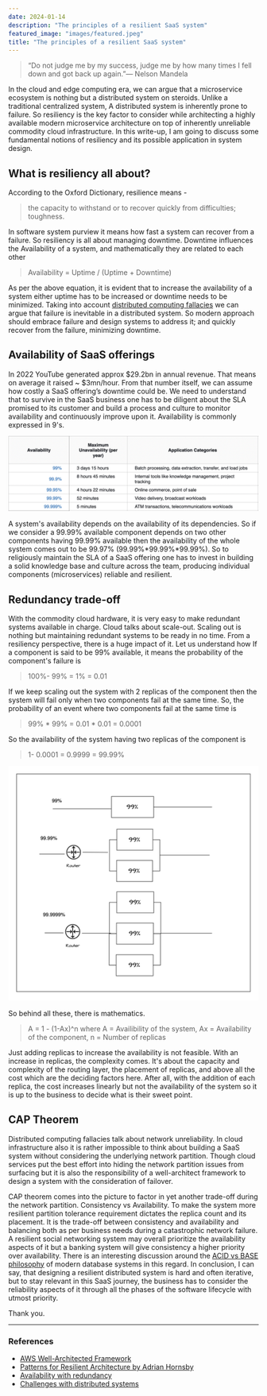 ```yaml
---
date: 2024-01-14
description: "The principles of a resilient SaaS system"
featured_image: "images/featured.jpeg"
title: "The principles of a resilient SaaS system"
---
```


> “Do not judge me by my success, judge me by how many times I fell down and got back up again.”― Nelson Mandela

In the cloud and edge computing era, we can argue that a microservice ecosystem is nothing but a distributed system on steroids. Unlike a traditional centralized system, A distributed system is inherently prone to failure. So resiliency is the key factor to consider while architecting a highly available modern microservice architecture on top of inherently unreliable commodity cloud infrastructure. In this write-up, I am going to discuss some fundamental notions of resiliency and its possible application in system design.

## What is resiliency all about?
According to the Oxford Dictionary, resilience means -
> the capacity to withstand or to recover quickly from difficulties; toughness.

In software system purview it means how fast a system can recover from a failure. So resiliency is all about managing downtime. Downtime influences the Availability of a system, and mathematically they are related to each other
> Availability = Uptime / (Uptime + Downtime)

As per the above equation, it is evident that to increase the availability of a system either uptime has to be increased or downtime needs to be minimized. Taking into account [distributed computing fallacies](https://en.wikipedia.org/wiki/Fallacies_of_distributed_computing) we can argue that failure is inevitable in a distributed system. So modern approach should embrace failure and design systems to address it; and quickly recover from the failure, minimizing downtime.

## Availability of SaaS offerings
In 2022 YouTube generated approx $29.2bn in annual revenue. That means on average it raised ~ $3mn/hour. From that number itself, we can assume how costly a SaaS offering’s downtime could be. We need to understand that to survive in the SaaS business one has to be diligent about the SLA promised to its customer and build a process and culture to monitor availability and continuously improve upon it. Availability is commonly expressed in 9's. 

![9-availability](images/9-table.png)

A system's availability depends on the availability of its dependencies. So if we consider a 99.99% available component depends on two other components having 99.99% available then the availability of the whole system comes out to be 99.97% (99.99%*99.99%*99.99%). So to religiously maintain the SLA of a SaaS offering one has to invest in building a solid knowledge base and culture across the team, producing individual components (microservices) reliable and resilient.


## Redundancy trade-off
With the commodity cloud hardware, it is very easy to make redundant systems available in charge. Cloud talks about scale-out. Scaling out is nothing but maintaining redundant systems to be ready in no time. From a resiliency perspective, there is a huge impact of it. Let us understand how
If a component is said to be 99% available, it means the probability of the component's failure is 
> 100%- 99% = 1% = 0.01

If we keep scaling out the system with 2 replicas of the component then the system will fail only when two components fail at the same time. So, the probability of an event where two components fail at the same time is 

> 99% * 99% = 0.01 * 0.01 = 0.0001

So the availability of the system having two replicas of the component is 

> 1- 0.0001 = 0.9999 = 99.99%

![9-availability](images/availability.png)

So behind all these, there is mathematics.
> A = 1 - (1-Ax)^n where A = Availibility of the system, Ax = Availability of the component, n = Number of replicas

Just adding replicas to increase the availability is not feasible. With an increase in replicas, the complexity comes. It's about the capacity and complexity of the routing layer, the placement of replicas, and above all the cost which are the deciding factors here. After all, with the addition of each replica, the cost increases linearly but not the availability of the system so it is up to the business to decide what is their sweet point.

## CAP Theorem
Distributed computing fallacies talk about network unreliability. In cloud infrastructure also it is rather impossible to think about building a SaaS system without considering the underlying network partition. Though cloud services put the best effort into hiding the network partition issues from surfacing but it is also the responsibility of a well-architect framework to design a system with the consideration of failover.

CAP theorem comes into the picture to factor in yet another trade-off during the network partition. Consistency vs Availability. To make the system more resilient partition tolerance requirement dictates the replica count and its placement. It is the trade-off between consistency and availability and balancing both as per business needs during a catastrophic network failure.
A resilient social networking system may overall prioritize the availability aspects of it but a banking system will give consistency a higher priority over availability.
There is an interesting discussion around the [ACID vs BASE philosophy](https://aws.amazon.com/compare/the-difference-between-acid-and-base-database/) of modern database systems in this regard.
In conclusion, I can say, that designing a resilient distributed system is hard and often iterative, but to stay relevant in this SaaS journey, the business has to consider the reliability aspects of it through all the phases of the software lifecycle with utmost priority.

Thank you.

--------------------

### References
- [AWS Well-Architected Framework](https://docs.aws.amazon.com/wellarchitected/latest/reliability-pillar/availability.html)
- [Patterns for Resilient Architecture by Adrian Hornsby](https://www.youtube.com/watch?v=gET51_C3k5s)
- [Availability with redundancy](https://docs.aws.amazon.com/whitepapers/latest/availability-and-beyond-improving-resilience/availability-with-redundancy.html)
- [Challenges with distributed systems](https://aws.amazon.com/builders-library/challenges-with-distributed-systems/)
